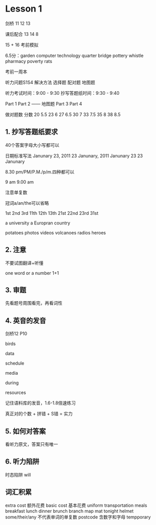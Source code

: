 # Lesson 1 

剑桥 11 12 13

课后配合 13 14 8

15 + 16 考前模拟

6.5分：garden  computer  technology quarter bridge pottery whistle pharmacy poverty rats

考前一周本

听力问题S1S4
解决方法
选择题
配对题
地图题

听力考试时间：9:00 - 9:30
抄写答题纸时间：9:30 - 9:40

Part 1
Part 2  —— 地图题
Part 3
Part 4

做对题数    分数
  20        5.5
  23        6
  27        6.5
  30        7
  33        7.5
  35        8
  38        8.5


## 1. 抄写答题纸要求
40个答案字母大小写都可以

日期标准写法
Janunary 23, 2011
23 Janunary, 2011
Janunary 23
23 Janunary

8.30 pm/PM/P.M./p/m.四种都可以

9 am  9.00 am

注意单复数

冠词a/an/the可以省略

1st 2nd 3rd 11th 12th 13th 21st 22nd 23rd 31st

a university
a Europran country

potatoes
photos
videos
volcanoes
radios
heroes

## 2. 注意

不要试图翻译+听懂

one word or a number 1+1

## 3. 审题

先看题号周围看完，再看词性 

## 4. 英音的发音

剑桥12  P10 

birds

data

schedule

media

during

resources

记住语料库的发音，1.6-1.8倍速练习

真正对的个数 + 拼错 + S错 = 实力

## 5. 如何对答案

看听力原文，答案只有唯一


## 6. 听力陷阱

时态陷阱 will


## 词汇积累

extra cost 额外花费
basic cost 基本花费
uniform
transportation
meals
breakfast
lunch
dinner
brunch
branch
map
mat
tonight
helmet
some/their/any   不代表单词的单复数
postcode    含数字和字母
tempporary